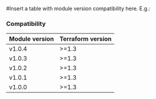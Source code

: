 #Insert a table with module version compatibility here. E.g.:

### Compatibility
Module version | Terraform version
:--- | :--- 
v1.0.4 | >=1.3
v1.0.3 | >=1.3
v1.0.2 | >=1.3
v1.0.1 | >=1.3
v1.0.0 | >=1.3